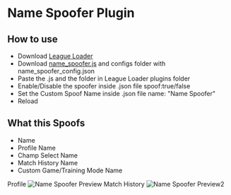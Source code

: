# Name Spoofer Plugin
## How to use
- Download [League Loader](https://leagueloader.app)
- Download [name_spoofer.js](https://raw.githubusercontent.com/iIlusion/league-loader-plugins/main/Name%20Spoofer/name_spoofer.js) and configs folder with name_spoofer_config.json
- Paste the .js and the folder in League Loader plugins folder
- Enable/Disable the spoofer inside .json file spoof:true/false
- Set the Custom Spoof Name inside .json file name: "Name Spoofer"
- Reload

## What this Spoofs
- Name
- Profile Name
- Champ Select Name
- Match History Name
- Custom Game/Training Mode Name

Profile
![Name Spoofer Preview](https://user-images.githubusercontent.com/49544373/220104904-6d0194b8-681e-4a5d-939a-b9294a9f3130.png)
Match History
![Name Spoofer Preview2](https://user-images.githubusercontent.com/49544373/220105260-d5e58d6b-a212-4e14-a0a6-fb4c386192bc.png)